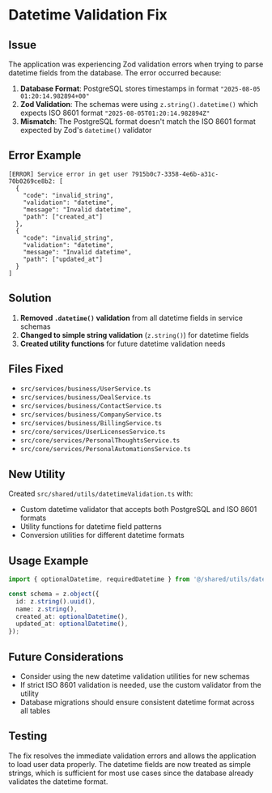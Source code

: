 # Datetime Validation Fix

## Issue
The application was experiencing Zod validation errors when trying to parse datetime fields from the database. The error occurred because:

1. **Database Format**: PostgreSQL stores timestamps in format `"2025-08-05 01:20:14.982894+00"`
2. **Zod Validation**: The schemas were using `z.string().datetime()` which expects ISO 8601 format `"2025-08-05T01:20:14.982894Z"`
3. **Mismatch**: The PostgreSQL format doesn't match the ISO 8601 format expected by Zod's `datetime()` validator

## Error Example
```
[ERROR] Service error in get user 7915b0c7-3358-4e6b-a31c-70b0269ce8b2: [
  {
    "code": "invalid_string",
    "validation": "datetime",
    "message": "Invalid datetime",
    "path": ["created_at"]
  },
  {
    "code": "invalid_string", 
    "validation": "datetime",
    "message": "Invalid datetime",
    "path": ["updated_at"]
  }
]
```

## Solution
1. **Removed `.datetime()` validation** from all datetime fields in service schemas
2. **Changed to simple string validation** (`z.string()`) for datetime fields
3. **Created utility functions** for future datetime validation needs

## Files Fixed
- `src/services/business/UserService.ts`
- `src/services/business/DealService.ts`
- `src/services/business/ContactService.ts`
- `src/services/business/CompanyService.ts`
- `src/services/business/BillingService.ts`
- `src/core/services/UserLicensesService.ts`
- `src/core/services/PersonalThoughtsService.ts`
- `src/core/services/PersonalAutomationsService.ts`

## New Utility
Created `src/shared/utils/datetimeValidation.ts` with:
- Custom datetime validator that accepts both PostgreSQL and ISO 8601 formats
- Utility functions for datetime field patterns
- Conversion utilities for different datetime formats

## Usage Example
```typescript
import { optionalDatetime, requiredDatetime } from '@/shared/utils/datetimeValidation';

const schema = z.object({
  id: z.string().uuid(),
  name: z.string(),
  created_at: optionalDatetime(),
  updated_at: optionalDatetime(),
});
```

## Future Considerations
- Consider using the new datetime validation utilities for new schemas
- If strict ISO 8601 validation is needed, use the custom validator from the utility
- Database migrations should ensure consistent datetime format across all tables

## Testing
The fix resolves the immediate validation errors and allows the application to load user data properly. The datetime fields are now treated as simple strings, which is sufficient for most use cases since the database already validates the datetime format.
